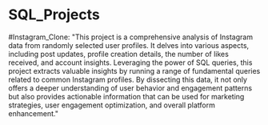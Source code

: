 # SQL_Projects

#Instagram_Clone:
"This project is a comprehensive analysis of Instagram data from randomly selected user profiles. It delves into various aspects, including post updates, profile creation details, the number of likes received, and account insights. Leveraging the power of SQL queries, this project extracts valuable insights by running a range of fundamental queries related to common Instagram profiles. By dissecting this data, it not only offers a deeper understanding of user behavior and engagement patterns but also provides actionable information that can be used for marketing strategies, user engagement optimization, and overall platform enhancement."
